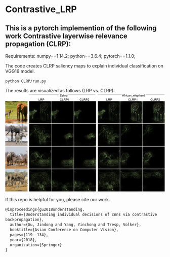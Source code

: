 # Contrastive_LRP

## This is a pytorch implemention of the following work Contrastive layerwise relevance propagation (CLRP):
Requirements: numpy==1.14.2; python==3.6.4; pytorch==1.1.0; 

The code creates CLRP saliency maps to explain individual classification on VGG16 model.
```
python CLRP/run.py
```
The results are visualized as follows (LRP vs. CLRP):
![CLRP vs.LRP](CLRP/SMs/vgg_explanations.png)


If this repo is helpful for you, please cite our work.
```
@inproceedings{gu2018understanding,
  title={Understanding individual decisions of cnns via contrastive backpropagation},
  author={Gu, Jindong and Yang, Yinchong and Tresp, Volker},
  booktitle={Asian Conference on Computer Vision},
  pages={119--134},
  year={2018},
  organization={Springer}
}
```
